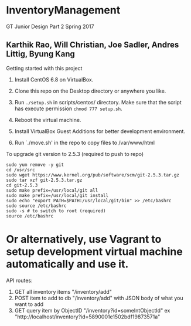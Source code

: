 # InventoryManagement
GT Junior Design Part 2 Spring 2017

Karthik Rao, Will Christian, Joe Sadler, Andres Littig, Byung Kang
----
Getting started with this project

1. Install CentOS 6.8 on VirtualBox.

2. Clone this repo on the Desktop directory or anywhere you like.

3. Run `./setup.sh` in scripts/centos/ directory. Make sure that the script has execute permission `chmod 777 setup.sh`.

4. Reboot the virtual machine.

5. Install VirtualBox Guest Additions for better development environment.

6. Run `./move.sh' in the repo to copy files to /var/www/html

To upgrade git version to 2.5.3 (required to push to repo)

```
sudo yum remove -y git
cd /usr/src
sudo wget https://www.kernel.org/pub/software/scm/git-2.5.3.tar.gz
sudo tar xzf git-2.5.3.tar.gz
cd git-2.5.3
sudo make prefix=/usr/local/git all
sudo make prefix=/usr/local/git install
sudo echo "export PATH=$PATH:/usr/local/git/bin" >> /etc/bashrc
sudo source /etc/bashrc
sudo -s # to switch to root (required)
source /etc/bashrc
```

Or alternatively, use Vagrant to setup development virtual machine automatically and use it.
=======
API routes:

1. GET all inventory items "/inventory/add"
2. POST item to add to db "/inventory/add" with JSON body of what you want to add
3. GET query item by ObjectID "/inventory?id=someIntObjectId"
ex "http://localhost/inventory?id=5890001e1502bdf19873571a"
